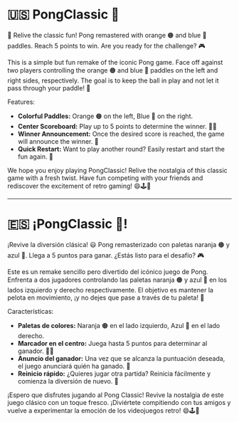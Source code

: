 # 🇺🇸 PongClassic 🏓
🏓 Relive the classic fun! Pong remastered with orange 🟠 and blue 🔵 paddles. Reach 5 points to win. Are you ready for the challenge? 🎮

This is a simple but fun remake of the iconic Pong game. Face off against two players controlling the orange 🟠 and blue 🔵 paddles on the left and right sides, respectively. The goal is to keep the ball in play and not let it pass through your paddle! 🏓

Features:
- **Colorful Paddles:** Orange 🟠 on the left, Blue 🔵 on the right.
- **Center Scoreboard:** Play up to 5 points to determine the winner. 🥇🥈
- **Winner Announcement:** Once the desired score is reached, the game will announce the winner. 🎉
- **Quick Restart:** Want to play another round? Easily restart and start the fun again. 🔄

We hope you enjoy playing PongClassic! Relive the nostalgia of this classic game with a fresh twist. Have fun competing with your friends and rediscover the excitement of retro gaming! 😄🕹️👾


---

# 🇪🇸 ¡PongClassic 🏓!
¡Revive la diversión clásica! 😃 Pong remasterizado con paletas naranja 🟠 y azul 🔵. Llega a 5 puntos para ganar. ¿Estás listo para el desafío? 🎮

Este es un remake sencillo pero divertido del icónico juego de Pong. Enfrenta a dos jugadores controlando las paletas naranja 🟠 y azul 🔵 en los lados izquierdo y derecho respectivamente. El objetivo es mantener la pelota en movimiento, ¡y no dejes que pase a través de tu paleta! 🏓

Características:
- **Paletas de colores:** Naranja 🟠 en el lado izquierdo, Azul 🔵 en el lado derecho.
- **Marcador en el centro:** Juega hasta 5 puntos para determinar al ganador. 🥇🥈
- **Anuncio del ganador:** Una vez que se alcanza la puntuación deseada, el juego anunciará quién ha ganado. 🎉
- **Reinicio rápido:** ¿Quieres jugar otra partida? Reinicia fácilmente y comienza la diversión de nuevo. 🔄

¡Espero que disfrutes jugando al Pong Classic! Revive la nostalgia de este juego clásico con un toque fresco. ¡Diviértete compitiendo con tus amigos y vuelve a experimentar la emoción de los videojuegos retro! 😄🕹️👾

